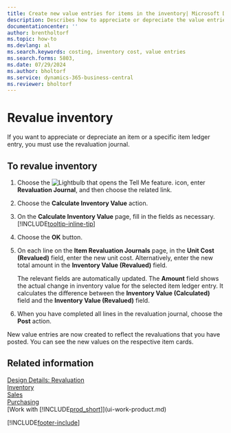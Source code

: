 ```yaml
---
title: Create new value entries for items in the inventory| Microsoft Docs
description: Describes how to appreciate or depreciate the value entries of one or more items in inventory by posting their current, calculated value.
documentationcenter: ''
author: brentholtorf
ms.topic: how-to
ms.devlang: al
ms.search.keywords: costing, inventory cost, value entries
ms.search.forms: 5803,
ms.date: 07/29/2024
ms.author: bholtorf
ms.service: dynamics-365-business-central
ms.reviewer: bholtorf
---
```


# Revalue inventory
If you want to appreciate or depreciate an item or a specific item ledger entry, you must use the revaluation journal.

## To revalue inventory
1. Choose the ![Lightbulb that opens the Tell Me feature.](media/ui-search/search_small.png "Tell me what you want to do") icon, enter **Revaluation Journal**, and then choose the related link.
2. Choose the **Calculate Inventory Value** action.
3. On the **Calculate Inventory Value** page, fill in the fields as necessary. [!INCLUDE[tooltip-inline-tip](includes/tooltip-inline-tip_md.md)]
4. Choose the **OK** button.
5. On each line on the **Item Revaluation Journals** page, in the **Unit Cost (Revalued)** field, enter the new unit cost. Alternatively, enter the new total amount in the **Inventory Value (Revalued)** field.

    The relevant fields are automatically updated. The **Amount** field shows the actual change in inventory value for the selected item ledger entry. It calculates the difference between the **Inventory Value (Calculated)** field and the **Inventory Value (Revalued)** field.
6. When you have completed all lines in the revaluation journal, choose the **Post** action.

New value entries are now created to reflect the revaluations that you have posted. You can see the new values on the respective item cards.

## Related information
[Design Details: Revaluation](design-details-revaluation.md)    
[Inventory](inventory-manage-inventory.md)    
[Sales](sales-manage-sales.md)    
[Purchasing](purchasing-manage-purchasing.md)    
[Work with [!INCLUDE[prod_short](includes/prod_short.md)]](ui-work-product.md)  


[!INCLUDE[footer-include](includes/footer-banner.md)]

